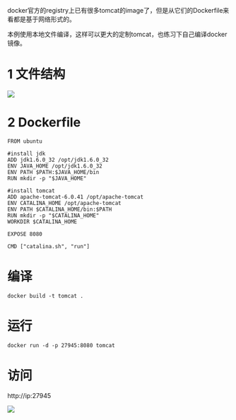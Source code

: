 docker官方的registry上已有很多tomcat的image了，但是从它们的Dockerfile来看都是基于网络形式的。

本例使用本地文件编译，这样可以更大的定制tomcat，也练习下自己编译docker镜像。

# 1 文件结构
![](https://raw.githubusercontent.com/wiselyman/study/master/docker/resources/file.jpg)

# 2 Dockerfile

```
FROM ubuntu

#install jdk
ADD jdk1.6.0_32 /opt/jdk1.6.0_32
ENV JAVA_HOME /opt/jdk1.6.0_32
ENV PATH $PATH:$JAVA_HOME/bin
RUN mkdir -p "$JAVA_HOME"

#install tomcat
ADD apache-tomcat-6.0.41 /opt/apache-tomcat
ENV CATALINA_HOME /opt/apache-tomcat
ENV PATH $CATALINA_HOME/bin:$PATH
RUN mkdir -p "$CATALINA_HOME"
WORKDIR $CATALINA_HOME

EXPOSE 8080

CMD ["catalina.sh", "run"]
```

# 编译

`docker build -t tomcat .`

# 运行

`docker run -d -p 27945:8080 tomcat`

# 访问

http://ip:27945

![](https://raw.githubusercontent.com/wiselyman/study/master/docker/resources/result.jpg)